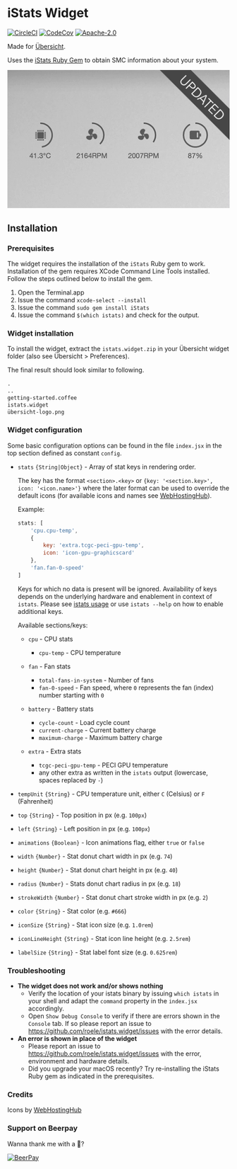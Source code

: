 # iStats Widget

[![CircleCI](https://img.shields.io/circleci/project/github/roele/istats.widget/master.svg)](https://circleci.com/gh/roele/istats.widget/tree/master)
[![CodeCov](https://img.shields.io/codecov/c/github/roele/istats.widget/master.svg)](https://codecov.io/gh/roele/istats.widget)
[![Apache-2.0](https://img.shields.io/github/license/roele/istats.widget.svg)](https://github.com/roele/istats.widget/blob/master/LICENSE)

Made for [Übersicht](http://tracesof.net/uebersicht/).

Uses the [iStats Ruby Gem](https://github.com/Chris911/iStats "iStats") to obtain SMC information about your system.

![](screenshot.png)

## Installation

### Prerequisites

The widget requires the installation of the `iStats` Ruby gem to work. Installation of the gem requires
XCode Command Line Tools installed. Follow the steps outlined below to install the gem.

1. Open the Terminal.app
2. Issue the command `xcode-select --install`
3. Issue the command `sudo gem install iStats`
4. Issue the command `$(which istats)` and check for the output.

### Widget installation
To install the widget, extract the `istats.widget.zip` in your Übersicht widget folder (also see Übersicht > Preferences).

The final result should look similar to following.

    .
    ..
    getting-started.coffee
    istats.widget
    übersicht-logo.png


### Widget configuration

Some basic configuration options can be found in the file `index.jsx` in the top section defined as constant `config`.


* `stats` `{String|Object}` - Array of stat keys in rendering order.  

    The key has the format `<section>.<key>` or `{key: '<section.key>', icon: '<icon.name>'}` where the later format can be used to override the default icons (for available icons and names see [WebHostingHub](http://www.webhostinghub.com/glyphs/)).  

    Example:
    ```js
    stats: [
        'cpu.cpu-temp',
        {
            key: 'extra.tcgc-peci-gpu-temp',
            icon: 'icon-gpu-graphicscard'
        },
        'fan.fan-0-speed'
    ]
    ```
    Keys for which no data is present will be ignored. Availability of keys depends on the underlying hardware and enablement in context of `istats`. Please see [istats usage](https://github.com/Chris911/iStats#usage) or use `istats --help` on how to enable additional keys.  

    Available sections/keys:  
    * `cpu` - CPU stats  
        * `cpu-temp` - CPU temperature

    * `fan` - Fan stats
        * `total-fans-in-system` - Number of fans
        * `fan-0-speed` - Fan speed, where `0` represents the fan (index) number starting with `0`

    * `battery` - Battery stats
        * `cycle-count` - Load cycle count
        * `current-charge` - Current battery charge
        * `maximum-charge` - Maximum battery charge

    * `extra` - Extra stats
        * `tcgc-peci-gpu-temp` - PECI GPU temperature
        * any other extra as written in the `istats` output (lowercase, spaces replaced by `-`)

* `tempUnit` `{String}` - CPU temperature unit, either `C` (Celsius) or `F` (Fahrenheit)

* `top` `{String}` - Top position in px (e.g. `100px`)

* `left` `{String}` - Left position in px (e.g. `100px`)

* `animations` `{Boolean}` - Icon animations flag, either `true` or `false`

* `width` `{Number}` - Stat donut chart width in px (e.g. `74`)

* `height` `{Number}` - Stat donut chart height in px (e.g. `40`)

* `radius` `{Number}` - Stats donut chart radius in px (e.g. `18`)

* `strokeWidth` `{Number}` - Stat donut chart stroke width in px (e.g. `2`)

* `color` `{String}` - Stat color (e.g. `#666`)

* `iconSize` `{String}` - Stat icon size (e.g. `1.0rem`)

* `iconLineHeight` `{String}` - Stat icon line height (e.g. `2.5rem`)

* `labelSize` `{String}` - Stat label font size (e.g. `0.625rem`)


### Troubleshooting

* **The widget does not work and/or shows nothing**
    * Verify the location of your istats binary by issuing `which istats` in your shell and adapt the `command` property in the `index.jsx` accordingly.
    * Open `Show Debug Console` to verify if there are errors shown in the `Console` tab. If so please report an issue to https://github.com/roele/istats.widget/issues with the error details.
* **An error is shown in place of the widget**
    * Please report an issue to https://github.com/roele/istats.widget/issues with the error, environment and hardware details.
    * Did you upgrade your macOS recently? Try re-installing the iStats Ruby gem as indicated in the prerequisites.


### Credits

Icons by [WebHostingHub](http://www.webhostinghub.com/glyphs/)


### Support on Beerpay

Wanna thank me with a 🍺?

[![BeerPay](https://img.shields.io/beerpay/roele/istats.widget.svg)](https://beerpay.io/roele/istats.widget)

